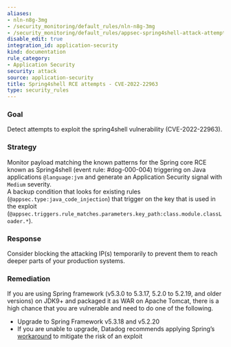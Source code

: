 ```yaml
---
aliases:
- nln-n8g-3mg
- /security_monitoring/default_rules/nln-n8g-3mg
- /security_monitoring/default_rules/appsec-spring4shell-attack-attempts
disable_edit: true
integration_id: application-security
kind: documentation
rule_category:
- Application Security
security: attack
source: application-security
title: Spring4shell RCE attempts - CVE-2022-22963
type: security_rules
---
```


### Goal
Detect attempts to exploit the spring4shell vulnerability (CVE-2022-22963). 

### Strategy
Monitor payload matching the known patterns for the Spring core RCE known as Spring4shell (event rule: #dog-000-004) triggering on Java applications `@language:jvm` and generate an Application Security signal with `Medium` severity.  
A backup condition that looks for existing rules (`@appsec.type:java_code_injection`) that trigger on the key that is used in the exploit (`@appsec.triggers.rule_matches.parameters.key_path:class.module.classLoader.*`).

### Response
Consider blocking the attacking IP(s) temporarily to prevent them to reach deeper parts of your production systems.

### Remediation
If you are using Spring framework (v5.3.0 to 5.3.17, 5.2.0 to 5.2.19, and older versions) on JDK9+ and packaged it as WAR on Apache Tomcat, there is a high chance that you are vulnerable and need to do one of the following.

* Upgrade to Spring Framework v5.3.18 and v5.2.20
* If you are unable to upgrade, Datadog recommends applying Spring’s [workaround][1] to mitigate the risk of an exploit

[1]: https://spring.io/blog/2022/03/31/spring-framework-rce-early-announcement#suggested-workarounds
